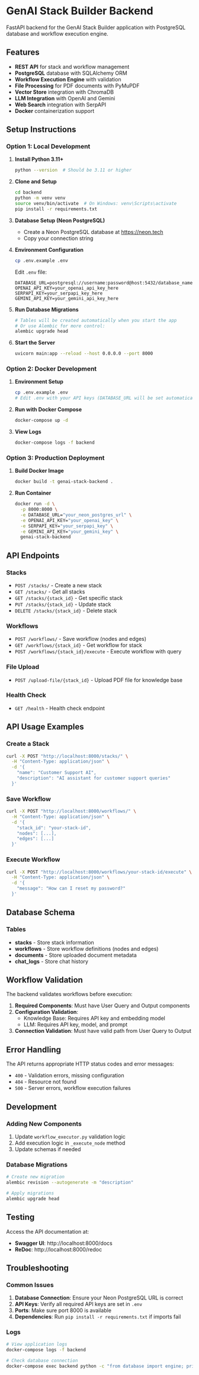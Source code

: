 # GenAI Stack Builder Backend

FastAPI backend for the GenAI Stack Builder application with PostgreSQL database and workflow execution engine.

## Features

- **REST API** for stack and workflow management
- **PostgreSQL** database with SQLAlchemy ORM
- **Workflow Execution Engine** with validation
- **File Processing** for PDF documents with PyMuPDF
- **Vector Store** integration with ChromaDB
- **LLM Integration** with OpenAI and Gemini
- **Web Search** integration with SerpAPI
- **Docker** containerization support

## Setup Instructions

### Option 1: Local Development

1. **Install Python 3.11+**
   ```bash
   python --version  # Should be 3.11 or higher
   ```

2. **Clone and Setup**
   ```bash
   cd backend
   python -m venv venv
   source venv/bin/activate  # On Windows: venv\Scripts\activate
   pip install -r requirements.txt
   ```

3. **Database Setup (Neon PostgreSQL)**
   - Create a Neon PostgreSQL database at https://neon.tech
   - Copy your connection string

4. **Environment Configuration**
   ```bash
   cp .env.example .env
   ```
   
   Edit `.env` file:
   ```env
   DATABASE_URL=postgresql://username:password@host:5432/database_name
   OPENAI_API_KEY=your_openai_api_key_here
   SERPAPI_KEY=your_serpapi_key_here
   GEMINI_API_KEY=your_gemini_api_key_here
   ```

5. **Run Database Migrations**
   ```bash
   # Tables will be created automatically when you start the app
   # Or use Alembic for more control:
   alembic upgrade head
   ```

6. **Start the Server**
   ```bash
   uvicorn main:app --reload --host 0.0.0.0 --port 8000
   ```

### Option 2: Docker Development

1. **Environment Setup**
   ```bash
   cp .env.example .env
   # Edit .env with your API keys (DATABASE_URL will be set automatically)
   ```

2. **Run with Docker Compose**
   ```bash
   docker-compose up -d
   ```

3. **View Logs**
   ```bash
   docker-compose logs -f backend
   ```

### Option 3: Production Deployment

1. **Build Docker Image**
   ```bash
   docker build -t genai-stack-backend .
   ```

2. **Run Container**
   ```bash
   docker run -d \
     -p 8000:8000 \
     -e DATABASE_URL="your_neon_postgres_url" \
     -e OPENAI_API_KEY="your_openai_key" \
     -e SERPAPI_KEY="your_serpapi_key" \
     -e GEMINI_API_KEY="your_gemini_key" \
     genai-stack-backend
   ```

## API Endpoints

### Stacks
- `POST /stacks/` - Create a new stack
- `GET /stacks/` - Get all stacks
- `GET /stacks/{stack_id}` - Get specific stack
- `PUT /stacks/{stack_id}` - Update stack
- `DELETE /stacks/{stack_id}` - Delete stack

### Workflows
- `POST /workflows/` - Save workflow (nodes and edges)
- `GET /workflows/{stack_id}` - Get workflow for stack
- `POST /workflows/{stack_id}/execute` - Execute workflow with query

### File Upload
- `POST /upload-file/{stack_id}` - Upload PDF file for knowledge base

### Health Check
- `GET /health` - Health check endpoint

## API Usage Examples

### Create a Stack
```bash
curl -X POST "http://localhost:8000/stacks/" \
  -H "Content-Type: application/json" \
  -d '{
    "name": "Customer Support AI",
    "description": "AI assistant for customer support queries"
  }'
```

### Save Workflow
```bash
curl -X POST "http://localhost:8000/workflows/" \
  -H "Content-Type: application/json" \
  -d '{
    "stack_id": "your-stack-id",
    "nodes": [...],
    "edges": [...]
  }'
```

### Execute Workflow
```bash
curl -X POST "http://localhost:8000/workflows/your-stack-id/execute" \
  -H "Content-Type: application/json" \
  -d '{
    "message": "How can I reset my password?"
  }'
```

## Database Schema

### Tables
- **stacks** - Store stack information
- **workflows** - Store workflow definitions (nodes and edges)
- **documents** - Store uploaded document metadata
- **chat_logs** - Store chat history

## Workflow Validation

The backend validates workflows before execution:

1. **Required Components**: Must have User Query and Output components
2. **Configuration Validation**: 
   - Knowledge Base: Requires API key and embedding model
   - LLM: Requires API key, model, and prompt
3. **Connection Validation**: Must have valid path from User Query to Output

## Error Handling

The API returns appropriate HTTP status codes and error messages:
- `400` - Validation errors, missing configuration
- `404` - Resource not found
- `500` - Server errors, workflow execution failures

## Development

### Adding New Components

1. Update `workflow_executor.py` validation logic
2. Add execution logic in `_execute_node` method
3. Update schemas if needed

### Database Migrations

```bash
# Create new migration
alembic revision --autogenerate -m "description"

# Apply migrations
alembic upgrade head
```

## Testing

Access the API documentation at:
- **Swagger UI**: http://localhost:8000/docs
- **ReDoc**: http://localhost:8000/redoc

## Troubleshooting

### Common Issues

1. **Database Connection**: Ensure your Neon PostgreSQL URL is correct
2. **API Keys**: Verify all required API keys are set in `.env`
3. **Ports**: Make sure port 8000 is available
4. **Dependencies**: Run `pip install -r requirements.txt` if imports fail

### Logs

```bash
# View application logs
docker-compose logs -f backend

# Check database connection
docker-compose exec backend python -c "from database import engine; print(engine.execute('SELECT 1').scalar())"
```